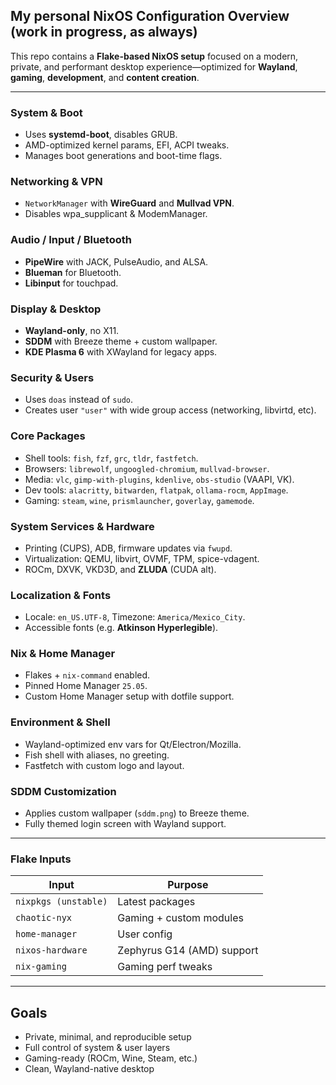 ## My personal NixOS Configuration Overview (work in progress, as always)

This repo contains a **Flake-based NixOS setup** focused on a modern, private, and performant desktop experience—optimized for **Wayland**, **gaming**, **development**, and **content creation**.

---

### System & Boot

* Uses **systemd-boot**, disables GRUB.
* AMD-optimized kernel params, EFI, ACPI tweaks.
* Manages boot generations and boot-time flags.

### Networking & VPN

* `NetworkManager` with **WireGuard** and **Mullvad VPN**.
* Disables wpa\_supplicant & ModemManager.

### Audio / Input / Bluetooth

* **PipeWire** with JACK, PulseAudio, and ALSA.
* **Blueman** for Bluetooth.
* **Libinput** for touchpad.

### Display & Desktop

* **Wayland-only**, no X11.
* **SDDM** with Breeze theme + custom wallpaper.
* **KDE Plasma 6** with XWayland for legacy apps.

### Security & Users

* Uses `doas` instead of `sudo`.
* Creates user `"user"` with wide group access (networking, libvirtd, etc).

### Core Packages

* Shell tools: `fish`, `fzf`, `grc`, `tldr`, `fastfetch`.
* Browsers: `librewolf`, `ungoogled-chromium`, `mullvad-browser`.
* Media: `vlc`, `gimp-with-plugins`, `kdenlive`, `obs-studio` (VAAPI, VK).
* Dev tools: `alacritty`, `bitwarden`, `flatpak`, `ollama-rocm`, `AppImage`.
* Gaming: `steam`, `wine`, `prismlauncher`, `goverlay`, `gamemode`.

### System Services & Hardware

* Printing (CUPS), ADB, firmware updates via `fwupd`.
* Virtualization: QEMU, libvirt, OVMF, TPM, spice-vdagent.
* ROCm, DXVK, VKD3D, and **ZLUDA** (CUDA alt).

### Localization & Fonts

* Locale: `en_US.UTF-8`, Timezone: `America/Mexico_City`.
* Accessible fonts (e.g. **Atkinson Hyperlegible**).

### Nix & Home Manager

* Flakes + `nix-command` enabled.
* Pinned Home Manager `25.05`.
* Custom Home Manager setup with dotfile support.

### Environment & Shell

* Wayland-optimized env vars for Qt/Electron/Mozilla.
* Fish shell with aliases, no greeting.
* Fastfetch with custom logo and layout.

### SDDM Customization

* Applies custom wallpaper (`sddm.png`) to Breeze theme.
* Fully themed login screen with Wayland support.

---

### Flake Inputs

| Input                | Purpose                    |
| -------------------- | -------------------------- |
| `nixpkgs (unstable)` | Latest packages            |
| `chaotic-nyx`        | Gaming + custom modules    |
| `home-manager`       | User config                |
| `nixos-hardware`     | Zephyrus G14 (AMD) support |
| `nix-gaming`         | Gaming perf tweaks         |

---

## Goals

* Private, minimal, and reproducible setup
* Full control of system & user layers
* Gaming-ready (ROCm, Wine, Steam, etc.)
* Clean, Wayland-native desktop
